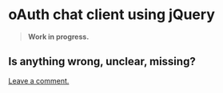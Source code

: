 # oAuth chat client using jQuery

> **Work in progress.**

## Is anything wrong, unclear, missing?
[Leave a comment.](https://github.com/eddyystop/feathers-an-introduction/issues/new?title=Comment:Chat-Client-Oauth&body=Comment:Chat-Client-Oauth)

